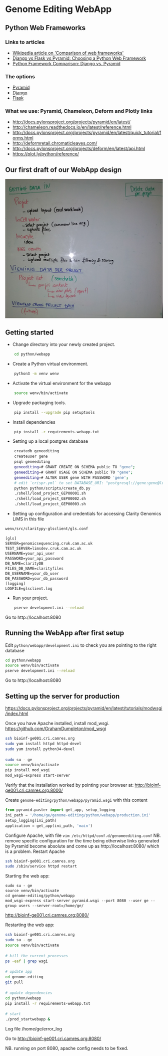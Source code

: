 # Genome Editing WebApp

## Python Web Frameworks

### Links to articles

- [Wikipedia article on 'Comparison of web frameworks'](https://en.wikipedia.org/wiki/Comparison_of_web_frameworks#Python_2)
- [Django vs Flask vs Pyramid: Choosing a Python Web Framework](https://www.airpair.com/python/posts/django-flask-pyramid)
- [Python Framework Comparison: Django vs. Pyramid](https://www.codementor.io/sheena/django-vs-pyramid-python-framework-comparison-du107yb1c)

### The options

- [Pyramid](https://trypyramid.com/)
- [Django](https://www.djangoproject.com/)
- [Flask](http://flask.pocoo.org/)

### What we use: Pyramid, Chameleon, Deform and Plotly links

- http://docs.pylonsproject.org/projects/pyramid/en/latest/
- http://chameleon.readthedocs.io/en/latest/reference.html
- http://docs.pylonsproject.org/projects/pyramid/en/latest/quick_tutorial/forms.html
- http://deformretail.chromaticleaves.com/
- http://docs.pylonsproject.org/projects/deform/en/latest/api.html
- https://plot.ly/python/reference/


## Our first draft of our WebApp design
![Image of web-design](web-design.jpg)


## Getting started

- Change directory into your newly created project.
```bash
    cd python/webapp
```
- Create a Python virtual environment.
```bash
    python3 -m venv wenv
```
- Activate the virtual environment for the webapp
```bash
    source wenv/bin/activate
```
- Upgrade packaging tools.
```bash
    pip install --upgrade pip setuptools
```
- Install dependencies
```bash
    pip install -r requirements-webapp.txt
```
- Setting up a local postgres database
```bash
    createdb geneediting
    createuser gene
    psql geneediting
    geneediting=# GRANT CREATE ON SCHEMA public TO "gene";
    geneediting=# GRANT USAGE ON SCHEMA public TO "gene";
    geneediting=# ALTER USER gene WITH PASSWORD 'gene';
    # edit `crispr.yml` to set DATABASE_URI: "postgresql://gene:gene@localhost/geneediting"
    python python/scripts/create_db.py
    ./shell/load_project_GEP00001.sh
    ./shell/load_project_GEP00002.sh
    ./shell/load_project_GEP00003.sh
```
- Setting up configuration and credentials for accessing Clarity Genomics LiMS in this file
```bash
wenv/src/claritypy-glsclient/gls.conf
```
```
[gls]
SERVER=genomicsequencing.cruk.cam.ac.uk
TEST_SERVER=limsdev.cruk.cam.ac.uk
USERNAME=your_api_user
PASSWORD=your_api_password
DB_NAME=clarityDB
FILES_DB_NAME=clarityfiles
DB_USERNAME=your_db_user
DB_PASSWORD=your_db_password
[logging]
LOGFILE=glsclient.log
```
- Run your project.
```bash
    pserve development.ini --reload
```

Go to http://localhost:8080


## Running the WebApp after first setup

Edit `python/webapp/development.ini` to check you are pointing to the right database

```bash
cd python/webapp
source wenv/bin/activate
pserve development.ini --reload
```

Go to http://localhost:8080


## Setting up the server for production

https://docs.pylonsproject.org/projects/pyramid/en/latest/tutorials/modwsgi/index.html

Once you have Apache installed, install mod_wsgi.
https://github.com/GrahamDumpleton/mod_wsgi

```bash
ssh bioinf-ge001.cri.camres.org
sudo yum install httpd httpd-devel
sudo yum install python34-devel

sudo su - ge
source venv/bin/activate
pip install mod_wsgi
mod_wsgi-express start-server
```

Verify that the installation worked by pointing your browser at:
http://bioinf-ge001.cri.camres.org:8000/

Create `genome-editing/python/webapp/pyramid.wsgi` with this content
```python
from pyramid.paster import get_app, setup_logging
ini_path = '/home/ge/genome-editing/python/webapp/production.ini'
setup_logging(ini_path)
application = get_app(ini_path, 'main')
```

Configure Apache, with file `vim /etc/httpd/conf.d/genomeediting.conf`
NB. remove specific configuration for the time being otherwise links generated
by Pyramid become absolute and come up as http://localhost:8080/ which is a problem.
Restart Apache
```bash
ssh bioinf-ge001.cri.camres.org
sudo /sbin/service httpd restart
```

Starting the web app:
```
sudo su - ge
source venv/bin/activate
cd genome-editing/python/webapp
mod_wsgi-express start-server pyramid.wsgi --port 8080 --user ge --group users --server-root=/home/ge/
```
http://bioinf-ge001.cri.camres.org:8080/

Restarting the web app:

```bash
ssh bioinf-ge001.cri.camres.org
sudo su - ge
source venv/bin/activate

# kill the current processes
ps -eaf | grep wsgi

# update app
cd genome-editing
git pull

# update dependencies
cd python/webapp
pip install -r requirements-webapp.txt

# start
./prod_startwebapp &
```

Log file /home/ge/error_log

Go to http://bioinf-ge001.cri.camres.org:8080/

NB. running on port 8080, apache config needs to be fixed.
